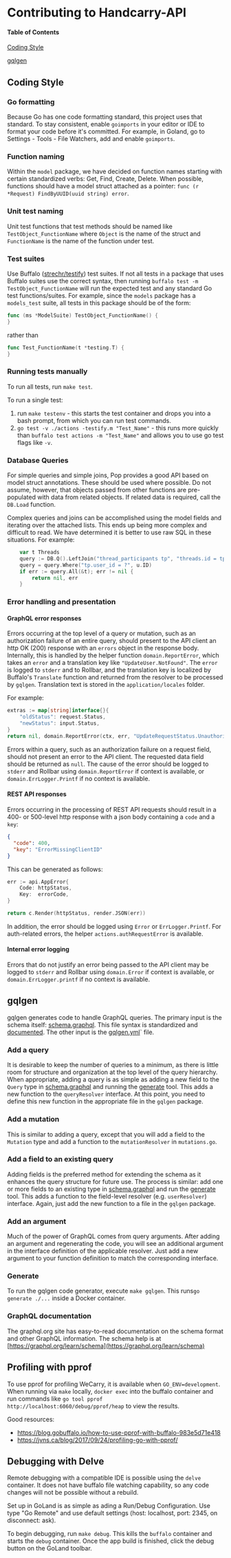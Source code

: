 # Contributing to Handcarry-API

#### Table of Contents

[Coding Style](#coding-style)

[gqlgen](#gqlgen)

## Coding Style

### Go formatting

Because Go has one code formatting standard, this project uses that
standard. To stay consistent, enable `goimports` in your editor or IDE to
format your code before it's committed. For example, in Goland, go to Settings -
Tools - File Watchers, add and enable `goimports`.

### Function naming

Within the `model` package, we have decided on function names starting with
certain standardized verbs: Get, Find, Create, Delete. When possible, functions
should have a model struct attached as a pointer: `func (r *Request)
FindByUUID(uuid string) error`.

### Unit test naming

Unit test functions that test methods should be named like
`TestObject_FunctionName` where `Object` is the name of the struct and
`FunctionName` is the name of the function under test.

### Test suites

Use Buffalo ([strechr/testify](https://github.com/stretchr/testify)) test
suites. If not all tests in a package that uses Buffalo suites use the correct
syntax, then running `buffalo test -m TestObject_FunctionName` will run the
expected test and any standard Go test functions/suites. For example, since the
`models` package has a `models_test` suite, all tests in this package should be
of the form:
```go
func (ms *ModelSuite) TestObject_FunctionName() {
}
```
rather than  
```go
func Test_FunctionName(t *testing.T) {
}
```

### Running tests manually

To run all tests, run `make test`.

To run a single test:
1. run `make testenv` - this starts the test container and drops you into a bash prompt, from which you can run test commands.
2. `go test -v ./actions -testify.m "Test_Name"` - this runs more quickly than `buffalo test actions -m "Test_Name"` and allows you to use go test flags like `-v`.

### Database Queries

For simple queries and simple joins, Pop provides a good API based on
model struct annotations. These should be used where possible. Do not assume,
however, that objects passed from other functions are pre-populated with
data from related objects. If related data is required, call the `DB.Load`
function.

Complex queries and joins can be accomplished using the model fields and 
iterating over the attached lists. This ends up being more complex and 
difficult to read. We have determined it is better to use raw SQL in these
situations. For example:

```go
    var t Threads
    query := DB.Q().LeftJoin("thread_participants tp", "threads.id = tp.thread_id")
    query = query.Where("tp.user_id = ?", u.ID)
    if err := query.All(&t); err != nil {
        return nil, err
    }
```
     
### Error handling and presentation

#### GraphQL error responses

Errors occurring at the top level of a query or mutation, such as an authorization
failure of an entire query, should present to the API client an http OK (200)
response with an `errors` object in the response body. Internally, this is handled
by the helper function `domain.ReportError`, which takes an `error` and a translation
key like `"UpdateUser.NotFound"`. The `error` is logged to `stderr` and to Rollbar,
and the translation key is localized by Buffalo's `Translate` function and returned
from the resolver to be processed by `gqlgen`. Translation text is stored in the
`application/locales` folder.

For example:

```go
extras := map[string]interface{}{
    "oldStatus": request.Status,
    "newStatus": input.Status,
}    
return nil, domain.ReportError(ctx, err, "UpdateRequestStatus.Unauthorized", extras)
``` 

Errors within a query, such as an authorization failure on a request field, should
not present an error to the API client. The requested data field should be returned
as `null`. The cause of the error should be logged to `stderr` and Rollbar using
`domain.ReportError` if context is available, or `domain.ErrLogger.Printf` if no
context is available.

#### REST API responses

Errors occurring in the processing of REST API requests should result in a 400-
or 500-level http response with a json body containing a `code` and a `key`:

```json
{
  "code": 400,
  "key": "ErrorMissingClientID"
}
``` 

This can be generated as follows:

```go
err := api.AppError{
    Code: httpStatus,
    Key:  errorCode,
}

return c.Render(httpStatus, render.JSON(err))
```

In addition, the error should be logged using `Error` or `ErrLogger.Printf`. For 
auth-related errors, the helper `actions.authRequestError` is available.

#### Internal error logging

Errors that do not justify an error being passed to the API client may be logged
to `stderr` and Rollbar using `domain.Error` if context is available, or
`domain.ErrLogger.printf` if no context is available.
 
## gqlgen

gqlgen generates code to handle GraphQL queries. The primary input is the 
schema itself: [schema.graphql](application/gqlgen/schema.graphql). This file
syntax is standardized and [documented](#graphql-documentation). The other input
is the [gqlgen.yml](application/gqlgen/gqlgen.yml)` file.

### Add a query

It is desirable to keep the number of queries to a minimum, as there is little
room for structure and organization at the top level of the query hierarchy.
When appropriate, adding a query is as simple as adding a new field to the
`Query` type in [schema.graphql](application/gqlgen/schema.graphql) and
running the [generate](#generate) tool. This adds a new function to the
`queryResolver` interface. At this point, you need to define this new function
in the appropriate file in the `gqlgen`
package.  

### Add a mutation

This is similar to adding a query, except that you will add a field to the
`Mutation` type and add a function to the `mutationResolver` in `mutations.go`.
 
### Add a field to an existing query

Adding fields is the preferred method for extending the schema as it enhances
the query structure for future use. The process is similar: add one or more
fields to an existing type in [schema.graphql](application/gqlgen/schema.graphql)
and run the [generate](#generate) tool. This adds a function to the field-level
resolver (e.g. `userResolver`) interface. Again, just add the new function to a
file in the `gqlgen` package.

### Add an argument

Much of the power of GraphQL comes from query arguments. After adding an
argument and regenerating the code, you will see an additional argument in
the interface definition of the applicable resolver. Just add a new
argument to your function definition to match the corresponding interface.  

### Generate

To run the gqlgen code generator, execute `make gqlgen`. This runs`go generate
./...` inside a Docker container.

### GraphQL documentation

The graphql.org site has easy-to-read documentation on the schema format and 
other GraphQL information. The schema help is at
[https://graphql.org/learn/schema](https://graphql.org/learn/schema)

## Profiling with pprof

To use pprof for profiling WeCarry, it is available when `GO_ENV=development`. 
When running via `make` locally, `docker exec` into the buffalo container and
run commands like `go tool pprof  http://localhost:6060/debug/pprof/heap` to 
view the results. 

Good resources:

 - https://blog.gobuffalo.io/how-to-use-pprof-with-buffalo-983e5d71e418
 - https://jvns.ca/blog/2017/09/24/profiling-go-with-pprof/

## Debugging with Delve

Remote debugging with a compatible IDE is possible using the `delve` container. It does not have buffalo file watching capability, so any code changes will not be possible without a rebuild.

Set up in GoLand is as simple as ading a Run/Debug Configuration. Use type "Go Remote" and use default settings (host: localhost, port: 2345, on disconnect: ask).

To begin debugging, run `make debug`. This kills the `buffalo` container and starts the `debug` container. Once the app build is finished, click the debug button on the GoLand toolbar.
